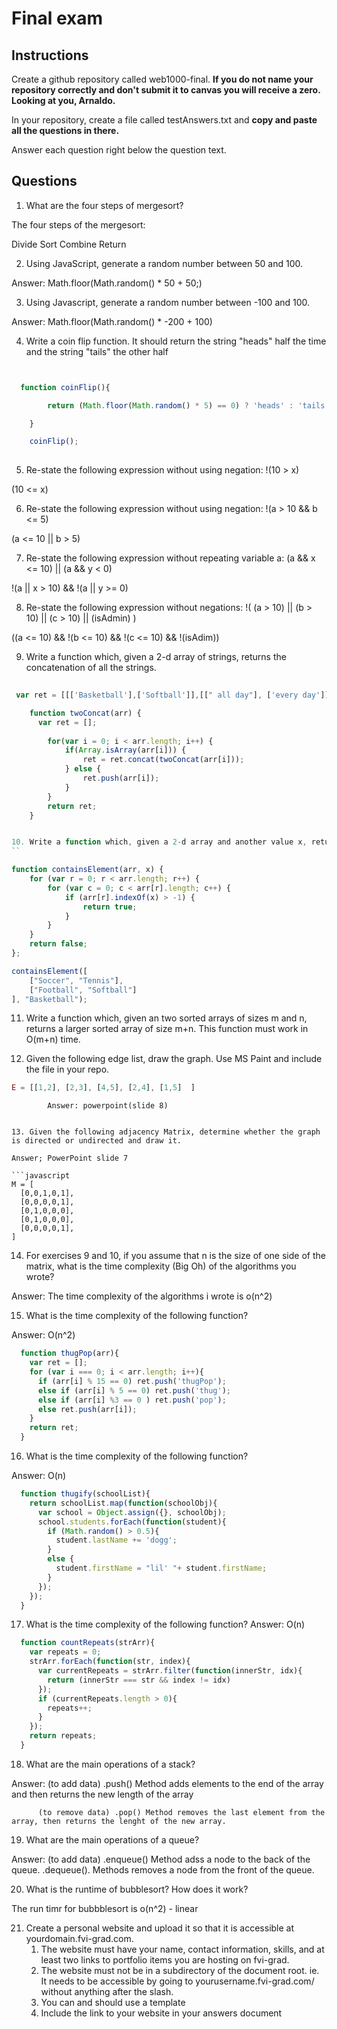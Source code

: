 # Final exam

## Instructions

Create a github repository called web1000-final. **If you do not name your repository correctly and don't submit it to canvas you will receive a zero. Looking at you, Arnaldo.**

In your repository, create a file called testAnswers.txt and **copy and paste all the questions in there.**

Answer each question right below the question text.

## Questions

1. What are the four steps of mergesort?

The four steps of the mergesort: 
 
Divide 
Sort 
Combine 
Return 

2. Using JavaScript, generate a random number between 50 and 100.

Answer: Math.floor(Math.random() * 50 + 50;)

3. Using Javascript, generate a random number between -100 and 100.

Answer: Math.floor(Math.random() * -200 + 100)

4. Write a coin flip function. It should return the string "heads" half the time and the string "tails" the other half
```javascript


  function coinFlip(){

	    return (Math.floor(Math.random() * 5) == 0) ? 'heads' : 'tails';

	}

	coinFlip();
  
```


5. Re-state the following expression without using negation:
  !(10 > x)

  (10 <= x)

6. Re-state the following expression without using negation:
  !(a > 10 && b <= 5)

  (a <= 10 || b > 5)

7. Re-state the following expression without repeating variable a:
  (a && x <= 10) || (a && y < 0)

  !(a || x > 10) && !(a || y >= 0)

8. Re-state the following expression without negations:
  !( (a > 10) || (b > 10) || (c > 10) || (isAdmin) )

  ((a <= 10) && !(b <= 10) && !(c <= 10) && !(isAdim))

9. Write a function which, given a 2-d array of strings, returns the concatenation of all the strings.
```javascript
 
 var ret = [[['Basketball'],['Softball']],[[" all day"], ['every day']]];  

    function twoConcat(arr) {
      var ret = [];
       
        for(var i = 0; i < arr.length; i++) {
            if(Array.isArray(arr[i])) {
                ret = ret.concat(twoConcat(arr[i]));
            } else {
                ret.push(arr[i]);
            }
        }
        return ret;
    }


10. Write a function which, given a 2-d array and another value x, returns true if x is present in the 2-d array, and false otherwise.
``

function containsElement(arr, x) {
    for (var r = 0; r < arr.length; r++) {
        for (var c = 0; c < arr[r].length; c++) {
            if (arr[r].indexOf(x) > -1) {
                return true;
            }
        }
    }
    return false;
};

containsElement([
    ["Soccer", "Tennis"],
    ["Football", "Softball"]
], "Basketball");
```



11. Write a function which, given an two sorted arrays of sizes m and n, returns a larger sorted array of size m+n. This function must work in O(m+n) time.

12. Given the following edge list, draw the graph. Use MS Paint and include the file in your repo.

```javascript
E = [[1,2], [2,3], [4,5], [2,4], [1,5]  ]
```
            Answer: powerpoint(slide 8)
```

13. Given the following adjacency Matrix, determine whether the graph is directed or undirected and draw it.

Answer; PowerPoint slide 7

```javascript
M = [
  [0,0,1,0,1],
  [0,0,0,0,1],
  [0,1,0,0,0],
  [0,1,0,0,0],
  [0,0,0,0,1],
]
```

14. For exercises 9 and 10, if you assume that n is the size of one side of the matrix, what is the time complexity (Big Oh) of the algorithms you wrote?

Answer: The time complexity of the algorithms i wrote is o(n^2)

15. What is the time complexity of the following function?

Answer: O(n^2)

```javascript
  function thugPop(arr){
    var ret = [];
    for (var i === 0; i < arr.length; i++){
      if (arr[i] % 15 == 0) ret.push('thugPop');
      else if (arr[i] % 5 == 0) ret.push('thug');
      else if (arr[i] %3 == 0 ) ret.push('pop');
      else ret.push(arr[i]);
    }
    return ret;
  }
```

16. What is the time complexity of the following function?

Answer: O(n)

```javascript
  function thugify(schoolList){
    return schoolList.map(function(schoolObj){
      var school = Object.assign({}, schoolObj);
      school.students.forEach(function(student){
        if (Math.random() > 0.5){
          student.lastName += 'dogg';
        }
        else {
          student.firstName = "lil' "+ student.firstName;
        }
      });
    });
  }
```

17. What is the time complexity of the following function?
Answer: O(n)

```javascript
  function countRepeats(strArr){
    var repeats = 0;
    strArr.forEach(function(str, index){
      var currentRepeats = strArr.filter(function(innerStr, idx){
        return (innerStr === str && index != idx)
      });
      if (currentRepeats.length > 0){
        repeats++;
      }
    });
    return repeats;
  }
```

18. What are the main operations of a stack?

Answer:  (to add data) .push() Method adds elements to the end of the array and then          returns the new length of the array

          (to remove data) .pop() Method removes the last element from the array, then returns the lenght of the new array.


19. What are the main operations of a queue?

Answer: (to add data) .enqueue() Method adss a node to the back of the queue.
                      .dequeue(). Methods removes a node from the front of the queue.




20. What is the runtime of bubblesort? How does it work?

The run timr for bubbblesort is o(n^2) - linear


21. Create a personal website and upload it so that it is accessible at yourdomain.fvi-grad.com.  
    1. The website must have your name, contact information, skills, and at least two links to portfolio items you are hosting on fvi-grad.
    2. The website must not be in a subdirectory of the document root. ie. It needs to be accessible by going to yourusername.fvi-grad.com/ without anything after the slash.
    3. You can and should use a template
    4. Include the link to your website in your answers document

